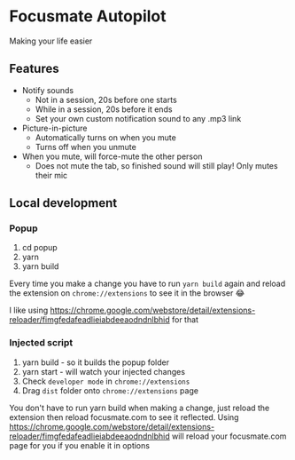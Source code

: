# Focusmate Autopilot

Making your life easier

## Features

* Notify sounds
  * Not in a session, 20s before one starts
  * While in a session, 20s before it ends
  * Set your own custom notification sound to any .mp3 link
* Picture-in-picture
  * Automatically turns on when you mute
  * Turns off when you unmute
* When you mute, will force-mute the other person
  * Does not mute the tab, so finished sound will still play! Only mutes their mic

## Local development

### Popup

1. cd popup
1. yarn
1. yarn build

Every time you make a change you have to run `yarn build` again and reload the extension on `chrome://extensions` to see it in the browser 😂

I like using https://chrome.google.com/webstore/detail/extensions-reloader/fimgfedafeadlieiabdeeaodndnlbhid for that

### Injected script

1. yarn build - so it builds the popup folder
1. yarn start - will watch your injected changes
1. Check `developer mode` in `chrome://extensions`
1. Drag `dist` folder onto `chrome://extensions` page

You don't have to run yarn build when making a change, just reload the extension then reload focusmate.com to see it reflected. Using https://chrome.google.com/webstore/detail/extensions-reloader/fimgfedafeadlieiabdeeaodndnlbhid will reload your focusmate.com page for you if you enable it in options

